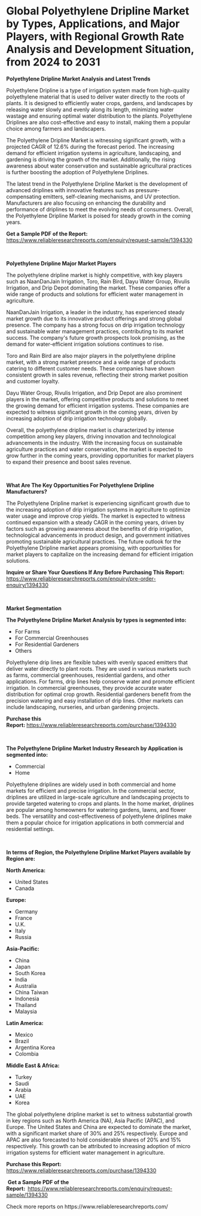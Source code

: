 <p><h1>Global Polyethylene Dripline Market by Types, Applications, and Major Players, with Regional Growth Rate Analysis and Development Situation, from 2024 to 2031</h1></p><p><strong>Polyethylene Dripline Market Analysis and Latest Trends</strong></p>
<p><p>Polyethylene Dripline is a type of irrigation system made from high-quality polyethylene material that is used to deliver water directly to the roots of plants. It is designed to efficiently water crops, gardens, and landscapes by releasing water slowly and evenly along its length, minimizing water wastage and ensuring optimal water distribution to the plants. Polyethylene Driplines are also cost-effective and easy to install, making them a popular choice among farmers and landscapers.</p><p>The Polyethylene Dripline Market is witnessing significant growth, with a projected CAGR of 12.6% during the forecast period. The increasing demand for efficient irrigation systems in agriculture, landscaping, and gardening is driving the growth of the market. Additionally, the rising awareness about water conservation and sustainable agricultural practices is further boosting the adoption of Polyethylene Driplines.</p><p>The latest trend in the Polyethylene Dripline Market is the development of advanced driplines with innovative features such as pressure-compensating emitters, self-cleaning mechanisms, and UV protection. Manufacturers are also focusing on enhancing the durability and performance of driplines to meet the evolving needs of consumers. Overall, the Polyethylene Dripline Market is poised for steady growth in the coming years.</p></p>
<p><strong>Get a Sample PDF of the Report:&nbsp;</strong> <a href="https://www.reliableresearchreports.com/enquiry/request-sample/1394330">https://www.reliableresearchreports.com/enquiry/request-sample/1394330</a></p>
<p>&nbsp;</p>
<p><strong>Polyethylene Dripline Major Market Players</strong></p>
<p><p>The polyethylene dripline market is highly competitive, with key players such as NaanDanJain Irrigation, Toro, Rain Bird, Dayu Water Group, Rivulis Irrigation, and Drip Depot dominating the market. These companies offer a wide range of products and solutions for efficient water management in agriculture.</p><p>NaanDanJain Irrigation, a leader in the industry, has experienced steady market growth due to its innovative product offerings and strong global presence. The company has a strong focus on drip irrigation technology and sustainable water management practices, contributing to its market success. The company's future growth prospects look promising, as the demand for water-efficient irrigation solutions continues to rise.</p><p>Toro and Rain Bird are also major players in the polyethylene dripline market, with a strong market presence and a wide range of products catering to different customer needs. These companies have shown consistent growth in sales revenue, reflecting their strong market position and customer loyalty.</p><p>Dayu Water Group, Rivulis Irrigation, and Drip Depot are also prominent players in the market, offering competitive products and solutions to meet the growing demand for efficient irrigation systems. These companies are expected to witness significant growth in the coming years, driven by increasing adoption of drip irrigation technology globally.</p><p>Overall, the polyethylene dripline market is characterized by intense competition among key players, driving innovation and technological advancements in the industry. With the increasing focus on sustainable agriculture practices and water conservation, the market is expected to grow further in the coming years, providing opportunities for market players to expand their presence and boost sales revenue.</p></p>
<p>&nbsp;</p>
<p><strong>What Are The Key Opportunities For Polyethylene Dripline Manufacturers?</strong></p>
<p><p>The Polyethylene Dripline market is experiencing significant growth due to the increasing adoption of drip irrigation systems in agriculture to optimize water usage and improve crop yields. The market is expected to witness continued expansion with a steady CAGR in the coming years, driven by factors such as growing awareness about the benefits of drip irrigation, technological advancements in product design, and government initiatives promoting sustainable agricultural practices. The future outlook for the Polyethylene Dripline market appears promising, with opportunities for market players to capitalize on the increasing demand for efficient irrigation solutions.</p></p>
<p><strong>Inquire or Share Your Questions If Any Before Purchasing This Report:</strong> <a href="https://www.reliableresearchreports.com/enquiry/pre-order-enquiry/1394330">https://www.reliableresearchreports.com/enquiry/pre-order-enquiry/1394330</a></p>
<p>&nbsp;</p>
<p><strong>Market Segmentation</strong></p>
<p><strong>The Polyethylene Dripline Market Analysis by types is segmented into:</strong></p>
<p><ul><li>For Farms</li><li>For Commercial Greenhouses</li><li>For Residential Gardeners</li><li>Others</li></ul></p>
<p><p>Polyethylene drip lines are flexible tubes with evenly spaced emitters that deliver water directly to plant roots. They are used in various markets such as farms, commercial greenhouses, residential gardens, and other applications. For farms, drip lines help conserve water and promote efficient irrigation. In commercial greenhouses, they provide accurate water distribution for optimal crop growth. Residential gardeners benefit from the precision watering and easy installation of drip lines. Other markets can include landscaping, nurseries, and urban gardening projects.</p></p>
<p><strong>Purchase this Report:&nbsp;</strong><a href="https://www.reliableresearchreports.com/purchase/1394330">https://www.reliableresearchreports.com/purchase/1394330</a></p>
<p>&nbsp;</p>
<p><strong>The Polyethylene Dripline Market Industry Research by Application is segmented into:</strong></p>
<p><ul><li>Commercial</li><li>Home</li></ul></p>
<p><p>Polyethylene driplines are widely used in both commercial and home markets for efficient and precise irrigation. In the commercial sector, driplines are utilized in large-scale agriculture and landscaping projects to provide targeted watering to crops and plants. In the home market, driplines are popular among homeowners for watering gardens, lawns, and flower beds. The versatility and cost-effectiveness of polyethylene driplines make them a popular choice for irrigation applications in both commercial and residential settings.</p></p>
<p>&nbsp;</p>
<p><strong>In terms of Region, the Polyethylene Dripline Market Players available by Region are:</strong></p>
<p>
    <p> <strong> North America: </strong>
        <ul>
            <li>United States</li>
            <li>Canada</li>
        </ul>
        </p> 
    <p> <strong> Europe: </strong>
        <ul>
            <li>Germany</li>
            <li>France</li>
            <li>U.K.</li>
            <li>Italy</li>
            <li>Russia</li>
        </ul>
        </p> 
    <p> <strong> Asia-Pacific: </strong>
        <ul>
            <li>China</li>
            <li>Japan</li>
            <li>South Korea</li>
            <li>India</li>
            <li>Australia</li>
            <li>China Taiwan</li>
            <li>Indonesia</li>
            <li>Thailand</li>
            <li>Malaysia</li>
        </ul>
        </p> 
    <p> <strong> Latin America: </strong>
        <ul>
            <li>Mexico</li>
            <li>Brazil</li>
            <li>Argentina Korea</li>
            <li>Colombia</li>
        </ul>
        </p> 
    <p> <strong> Middle East & Africa: </strong>
        <ul>
            <li>Turkey</li>
            <li>Saudi</li>
            <li>Arabia</li>
            <li>UAE</li>
            <li>Korea</li>
        </ul>
    </p>
    </p>
<p><p>The global polyethylene dripline market is set to witness substantial growth in key regions such as North America (NA), Asia Pacific (APAC), and Europe. The United States and China are expected to dominate the market, with a significant market share of 30% and 25% respectively. Europe and APAC are also forecasted to hold considerable shares of 20% and 15% respectively. This growth can be attributed to increasing adoption of micro irrigation systems for efficient water management in agriculture.</p></p>
<p><strong>Purchase this Report: </strong><a href="https://www.reliableresearchreports.com/purchase/1394330">https://www.reliableresearchreports.com/purchase/1394330</a></p>
<p>&nbsp;<strong>Get a Sample PDF of the Report:&nbsp;&nbsp;</strong><a href="https://www.reliableresearchreports.com/enquiry/request-sample/1394330">https://www.reliableresearchreports.com/enquiry/request-sample/1394330</a></p>
<p><strong></strong></p>
<p>Check more reports on https://www.reliableresearchreports.com/</p>